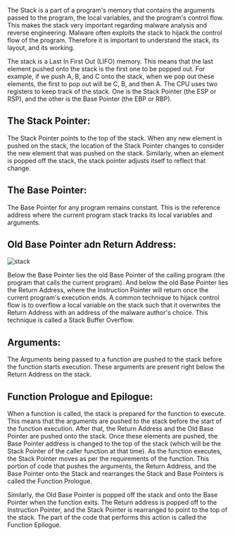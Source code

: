 The Stack is a part of a program's memory that contains the arguments passed to the program, the local variables, and the program's control flow. This makes the stack very important regarding malware analysis and reverse engineering. Malware often exploits the stack to hijack the control flow of the program. Therefore it is important to understand the stack, its layout, and its working.

The stack is a Last In First Out (LIFO) memory. This means that the last element pushed onto the stack is the first one to be popped out. For example, if we push A, B, and C onto the stack, when we pop out these elements, the first to pop out will be C, B, and then A. The CPU uses two registers to keep track of the stack. One is the Stack Pointer (the ESP or RSP), and the other is the Base Pointer (the EBP or RBP).

## The Stack Pointer:

The Stack Pointer points to the top of the stack. When any new element is pushed on the stack, the location of the Stack Pointer changes to consider the new element that was pushed on the stack. Similarly, when an element is popped off the stack, the stack pointer adjusts itself to reflect that change.

## The Base Pointer:

The Base Pointer for any program remains constant. This is the reference address where the current program stack tracks its local variables and arguments.

## Old Base Pointer adn Return Address:

![stack](https://tryhackme-images.s3.amazonaws.com/user-uploads/61306d87a330ed00419e22e7/room-content/aed105638dc28ee3524baeaba8925e12.png)

Below the Base Pointer lies the old Base Pointer of the calling program (the program that calls the current program). And below the old Base Pointer lies the Return Address, where the Instruction Pointer will return once the current program's execution ends. A common technique to hijack control flow is to overflow a local variable on the stack such that it overwrites the Return Address with an address of the malware author's choice. This technique is called a Stack Buffer Overflow.

## Arguments:

The Arguments being passed to a function are pushed to the stack before the function starts execution. These arguments are present right below the Return Address on the stack.

## Function Prologue and Epilogue:

When a function is called, the stack is prepared for the function to execute. This means that the arguments are pushed to the stack before the start of the function execution. After that, the Return Address and the Old Base Pointer are pushed onto the stack. Once these elements are pushed, the Base Pointer address is changed to the top of the stack (which will be the Stack Pointer of the caller function at that time). As the function executes, the Stack Pointer moves as per the requirements of the function. This portion of code that pushes the arguments, the Return Address, and the Base Pointer onto the Stack and rearranges the Stack and Base Pointers is called the Function Prologue.

Similarly, the Old Base Pointer is popped off the stack and onto the Base Pointer when the function exits. The Return address is popped off to the Instruction Pointer, and the Stack Pointer is rearranged to point to the top of the stack. The part of the code that performs this action is called the Function Epilogue.

